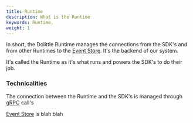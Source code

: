 ```yaml
---
title: Runtime
description: What is the Runtime
keywords: Runtime,
weight: 1
---
```


In short, the Dolittle Runtime manages the connections from the SDK's and from other Runtimes to the [Event Store](). It's the backend of our system.

It's called the Runtime as it's what runs and powers the SDK's to do their job.

### Technicalities

The connection between the Runtime and the SDK's is managed through [gRPC]() call's

[Event Store]() is blah blah
